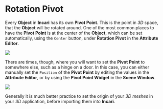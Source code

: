 # Rotation Pivot

Every **Object** in **Incari** has its own **Pivot Point**. This is the point in _3D_ space, that the **Object** will be rotated around. One of the most common places to have the **Pivot Point** is at the center of the **Object**, which can be set automatically, using the `Center` button, under **Rotation Pivot** in the **Attribute Editor**.

![](../../../.gitbook/assets/pivot-basic.gif)

There are times, though, where you will want to set the **Pivot Point** to somewhere else, such as a hinge on a door. In this case, you can either manually set the `Position` of the **Pivot Point** by editing the values in the **Attribute Editor**, or by using the **Pivot Point Widget** in the **Scene Window**.

![](../../../.gitbook/assets/pivot-offset.gif)

Generally it is much better practice to set the origin of your _3D meshes_ in your _3D_ application, before importing them into **Incari**.

